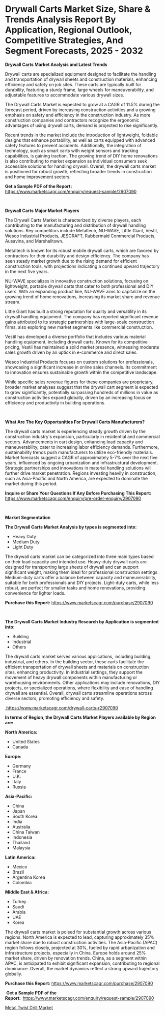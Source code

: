 <p><h1>Drywall Carts Market Size, Share & Trends Analysis Report By Application, Regional Outlook, Competitive Strategies, And Segment Forecasts, 2025 - 2032</h1></p><p><strong>Drywall Carts Market Analysis and Latest Trends</strong></p>
<p><p>Drywall carts are specialized equipment designed to facilitate the handling and transportation of drywall sheets and construction materials, enhancing efficiency and safety on job sites. These carts are typically built for durability, featuring a sturdy frame, large wheels for maneuverability, and adjustable features to accommodate various drywall sizes.</p><p>The Drywall Carts Market is expected to grow at a CAGR of 11.5% during the forecast period, driven by increasing construction activities and a growing emphasis on safety and efficiency in the construction industry. As more construction companies and contractors recognize the ergonomic advantages of using drywall carts, demand is projected to rise significantly.</p><p>Recent trends in the market include the introduction of lightweight, foldable designs that enhance portability, as well as carts equipped with advanced safety features to prevent accidents. Additionally, the integration of technology, such as smart carts with weight sensors and tracking capabilities, is gaining traction. The growing trend of DIY home renovations is also contributing to market expansion as individual consumers seek accessible solutions for handling drywall. Overall, the drywall carts market is positioned for robust growth, reflecting broader trends in construction and home improvement sectors.</p></p>
<p><strong>Get a Sample PDF of the Report:&nbsp;</strong> <a href="https://www.marketscagr.com/enquiry/request-sample/2907090?utm_campaign=3271&utm_medium=2&utm_source=Github&utm_content=ia&utm_term=12032025&utm_id=drywall-carts">https://www.marketscagr.com/enquiry/request-sample/2907090</a></p>
<p>&nbsp;</p>
<p><strong>Drywall Carts Major Market Players</strong></p>
<p><p>The Drywall Carts Market is characterized by diverse players, each contributing to the manufacturing and distribution of drywall handling solutions. Key competitors include Metaltech, NU-WAVE, Little Giant, Vestil, Wesco Industrial Products, JESCRAFT, Rubbermaid Commercial Products, Ausavina, and Marshalltown. </p><p>Metaltech is known for its robust mobile drywall carts, which are favored by contractors for their durability and design efficiency. The company has seen steady market growth due to the rising demand for efficient construction tools, with projections indicating a continued upward trajectory in the next five years.</p><p>NU-WAVE specializes in innovative construction solutions, focusing on lightweight, portable drywall carts that cater to both professional and DIY users. With an expanding product line, NU-WAVE aims to capitalize on the growing trend of home renovations, increasing its market share and revenue stream.</p><p>Little Giant has built a strong reputation for quality and versatility in its drywall handling equipment. The company has reported significant revenue gains attributed to its strategic partnerships with large-scale construction firms, also exploring new market segments like commercial construction.</p><p>Vestil has developed a diverse portfolio that includes various material handling equipment, including drywall carts. Known for its competitive pricing, Vestil has maintained a solid market presence, witnessing moderate sales growth driven by an uptick in e-commerce and direct sales.</p><p>Wesco Industrial Products focuses on custom solutions for professionals, showcasing a significant increase in online sales channels. Its commitment to innovation ensures sustainable growth within the competitive landscape.</p><p>While specific sales revenue figures for these companies are proprietary, broader market analyses suggest that the drywall cart segment is expected to grow significantly, potentially surpassing hundreds of millions in value as construction activities expand globally, driven by an increasing focus on efficiency and productivity in building operations.</p></p>
<p>&nbsp;</p>
<p><strong>What Are The Key Opportunities For Drywall Carts Manufacturers?</strong></p>
<p><p>The drywall carts market is experiencing steady growth driven by the construction industry's expansion, particularly in residential and commercial sectors. Advancements in cart design, enhancing load capacity and maneuverability, cater to increasing labor efficiency demands. Furthermore, sustainability trends push manufacturers to utilize eco-friendly materials. Market forecasts suggest a CAGR of approximately 5-7% over the next five years, influenced by ongoing urbanization and infrastructural development. Strategic partnerships and innovations in material handling solutions will further drive market penetration. Regions investing heavily in construction, such as Asia-Pacific and North America, are expected to dominate the market during this period.</p></p>
<p><strong>Inquire or Share Your Questions If Any Before Purchasing This Report:</strong> <a href="https://www.marketscagr.com/enquiry/pre-order-enquiry/2907090?utm_campaign=3271&utm_medium=2&utm_source=Github&utm_content=ia&utm_term=12032025&utm_id=drywall-carts">https://www.marketscagr.com/enquiry/pre-order-enquiry/2907090</a></p>
<p>&nbsp;</p>
<p><strong>Market Segmentation</strong></p>
<p><strong>The Drywall Carts Market Analysis by types is segmented into:</strong></p>
<p><ul><li>Heavy Duty</li><li>Medium Duty</li><li>Light Duty</li></ul></p>
<p><p>The drywall carts market can be categorized into three main types based on their load capacity and intended use. Heavy-duty drywall carts are designed for transporting large sheets of drywall and can support significant weight, making them ideal for professional construction settings. Medium-duty carts offer a balance between capacity and maneuverability, suitable for both professionals and DIY projects. Light-duty carts, while less robust, are perfect for smaller tasks and home renovations, providing convenience for lighter loads.</p></p>
<p><strong>Purchase this Report:&nbsp;</strong><a href="https://www.marketscagr.com/purchase/2907090?utm_campaign=3271&utm_medium=2&utm_source=Github&utm_content=ia&utm_term=12032025&utm_id=drywall-carts">https://www.marketscagr.com/purchase/2907090</a></p>
<p>&nbsp;</p>
<p><strong>The Drywall Carts Market Industry Research by Application is segmented into:</strong></p>
<p><ul><li>Building</li><li>Industrial</li><li>Others</li></ul></p>
<p><p>The drywall carts market serves various applications, including building, industrial, and others. In the building sector, these carts facilitate the efficient transportation of drywall sheets and materials on construction sites, enhancing productivity. In industrial settings, they support the movement of heavy drywall components within manufacturing or warehousing environments. Other applications may include renovations, DIY projects, or specialized operations, where flexibility and ease of handling drywall are essential. Overall, drywall carts streamline operations across diverse sectors, promoting efficiency and safety.</p></p>
<p><a href="https://www.marketscagr.com/drywall-carts-r2907090?utm_campaign=3271&utm_medium=2&utm_source=Github&utm_content=ia&utm_term=12032025&utm_id=drywall-carts">&nbsp;https://www.marketscagr.com/drywall-carts-r2907090</a></p>
<p><strong>In terms of Region, the Drywall Carts Market Players available by Region are:</strong></p>
<p>
    <p> <strong> North America: </strong>
        <ul>
            <li>United States</li>
            <li>Canada</li>
        </ul>
        </p> 
    <p> <strong> Europe: </strong>
        <ul>
            <li>Germany</li>
            <li>France</li>
            <li>U.K.</li>
            <li>Italy</li>
            <li>Russia</li>
        </ul>
        </p> 
    <p> <strong> Asia-Pacific: </strong>
        <ul>
            <li>China</li>
            <li>Japan</li>
            <li>South Korea</li>
            <li>India</li>
            <li>Australia</li>
            <li>China Taiwan</li>
            <li>Indonesia</li>
            <li>Thailand</li>
            <li>Malaysia</li>
        </ul>
        </p> 
    <p> <strong> Latin America: </strong>
        <ul>
            <li>Mexico</li>
            <li>Brazil</li>
            <li>Argentina Korea</li>
            <li>Colombia</li>
        </ul>
        </p> 
    <p> <strong> Middle East & Africa: </strong>
        <ul>
            <li>Turkey</li>
            <li>Saudi</li>
            <li>Arabia</li>
            <li>UAE</li>
            <li>Korea</li>
        </ul>
    </p>
    </p>
<p><p>The drywall carts market is poised for substantial growth across various regions. North America is expected to lead, capturing approximately 35% market share due to robust construction activities. The Asia-Pacific (APAC) region follows closely, projected at 30%, fueled by rapid urbanization and infrastructure projects, especially in China. Europe holds around 25% market share, driven by renovation trends. China, as a segment within APAC, is anticipated to exhibit significant expansion, contributing to regional dominance. Overall, the market dynamics reflect a strong upward trajectory globally.</p></p>
<p><strong>Purchase this Report: </strong><a href="https://www.marketscagr.com/purchase/2907090?utm_campaign=3271&utm_medium=2&utm_source=Github&utm_content=ia&utm_term=12032025&utm_id=drywall-carts">https://www.marketscagr.com/purchase/2907090</a></p>
<p>&nbsp;<strong>Get a Sample PDF of the Report:&nbsp;&nbsp;</strong><a href="https://www.marketscagr.com/enquiry/request-sample/2907090?utm_campaign=3271&utm_medium=2&utm_source=Github&utm_content=ia&utm_term=12032025&utm_id=drywall-carts">https://www.marketscagr.com/enquiry/request-sample/2907090</a></p>
<p><strong></strong></p>
<p><p><a href="https://github.com/boysabotzoc/Market-Research-Report-List-1/blob/main/metal-twist-drill-market.md?utm_campaign=3271&utm_medium=2&utm_source=Github&utm_content=ia&utm_term=12032025&utm_id=drywall-carts">Metal Twist Drill Market</a></p></p>